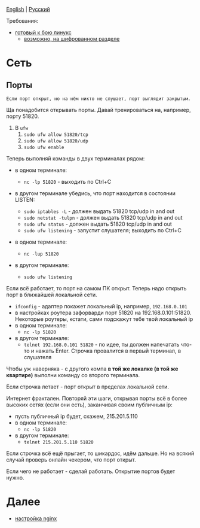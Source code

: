 ﻿[English](3.network.md) | [Русский](3.network.ru.md)

Требования:

* [готовый к бою линукс](1.linux.ru.md)
    * [возможно, на шифрованном разделе](2.partitions.ru.md)

# Сеть

## Порты

    Если порт открыт, но на нём никто не слушает, порт выглядит закрытым.

Ща понадобится открывать порты. Давай тренироваться на, например, порту 51820.

1. В `ufw`
    1. `sudo ufw allow 51820/tcp`
    1. `sudo ufw allow 51820/udp`
    1. `sudo ufw enable`

Теперь выполняй команды в двух терминалах рядом:

- в одном терминале:
    - `nc -lp 51820` - выходить по Ctrl+C
- в другом терминале убедись, что порт находится в состоянии LISTEN:
    - `sudo iptables -L` - должен выдать 51820 tcp/udp in and out
    - `sudo netstat -tulpn` - должен выдать 51820 tcp/udp in and out
    - `sudo ufw status` - должен выдать 51820 tcp/udp in and out
    - `sudo ufw listening` - запустит слушателя; выходить по Ctrl+C

- в одном терминале:
    - `nc -lup 51820`
- в другом терминале:
    - `sudo ufw listening`

Если всё работает, то порт на самом ПК открыт. Теперь надо открыть порт в ближайшей локальной сети.

- `ifconfig` - адаптер покажет локальный ip, например, `192.168.0.101`
- в настройках роутера зафорварди порт 51820 на 192.168.0.101:51820. Некоторые роутеры, кстати, сами подскажут тебе твой локальный ip
- в одном терминале:
    - `nc -lp 51820`
- в другом терминале:
    - `telnet 192.168.0.101 51820` - по идее, ты должен напечатать что-то и нажать Enter. Строчка провалится в первый терминал, в слушателя

Чтобы уж наверняка - с другого компа **в той же локалке (в той же квартире)** выполни команду со второго терминала. 

Если строчка летает - порт открыт в пределах локальной сети.

Интернет фрактален. Повторяй эти шаги, открывая порты всё в более высоких сетях (если они есть), заканчивая своим публичным ip:

- пусть публичный ip будет, скажем, 215.201.5.110
- в одном терминале:
  - `nc -lp 51820`
- в другом терминале:
  - `telnet 215.201.5.110 51820`

Если строчка всё ещё прыгает, то шикардос, идём дальше. Но на всякий случай проверь онлайн чекером, что порт открыт.

Если чего не работает - сделай работать. Открытие портов будет нужно.

# Далее

* [настройка nginx](4.nginx.ru.md)
